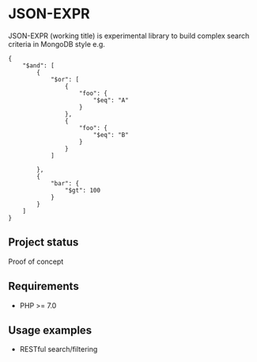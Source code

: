 # JSON-EXPR

JSON-EXPR (working title) is experimental library to build complex search criteria in MongoDB style e.g. 

```
{
	"$and": [
		{
			"$or": [
				{
					"foo": {
						"$eq": "A"
					}
				},							
				{
					"foo": {
						"$eq": "B"
					}
				}
			]

		},
		{
			"bar": {
				"$gt": 100
			}
		}
	]
}
```

## Project status

Proof of concept

## Requirements

* PHP >= 7.0

## Usage examples

* RESTful search/filtering



